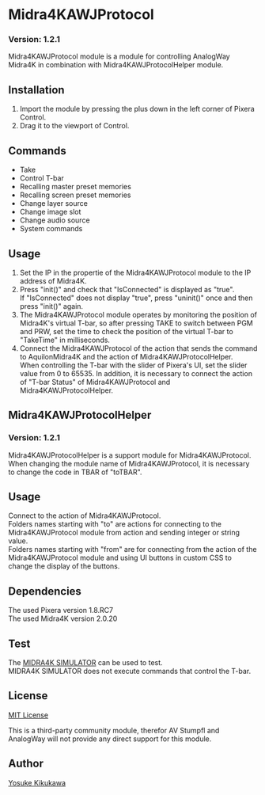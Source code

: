 # Midra4KAWJProtocol

### Version: 1.2.1

Midra4KAWJProtocol module is a module for controlling AnalogWay Midra4K in combination with Midra4KAWJProtocolHelper module.

## Installation

1. Import the module by pressing the plus down in the left corner of Pixera Control.
2. Drag it to the viewport of Control.

## Commands

- Take
- Control T-bar
- Recalling master preset memories
- Recalling screen preset memories
- Change layer source
- Change image slot
- Change audio source
- System commands

## Usage

1. Set the IP in the propertie of the Midra4KAWJProtocol module to the IP address of Midra4K.
2. Press "init()" and check that "IsConnected" is displayed as "true".  
If "IsConnected" does not display "true", press "uninit()" once and then press "init()" again.
3. The Midra4KAWJProtocol module operates by monitoring the position of Midra4K's virtual T-bar, so after pressing TAKE to switch between PGM and PRW, set the time to check the position of the virtual T-bar to "TakeTime" in milliseconds.
4. Connect the Midra4KAWJProtocol of the action that sends the command to AquilonMidra4K and the action of Midra4KAWJProtocolHelper.  
When controlling the T-bar with the slider of Pixera's UI, set the slider value from 0 to 65535. In addition, it is necessary to connect the action of "T-bar Status" of Midra4KAWJProtocol and Midra4KAWJProtocolHelper. 

## Midra4KAWJProtocolHelper

### Version: 1.2.1

Midra4KAWJProtocolHelper is a support module for Midra4KAWJProtocol.  
When changing the module name of Midra4KAWJProtocol, it is necessary to change the code in TBAR of "toTBAR". 

## Usage

Connect to the action of Midra4KAWJProtocol.  
Folders names starting with "to" are actions for connecting to the Midra4KAWJProtocol module from action and sending integer or string value.  
Folders names starting with "from" are for connecting from the action of the Midra4KAWJProtocol module and using UI buttons in custom CSS to change the display of the buttons.  

## Dependencies

The used Pixera version 1.8.RC7  
The used Midra4K version 2.0.20

## Test

The [MIDRA4K SIMULATOR](https://www.analogway.com/apac/training-support/telechargements/midra%E2%84%A2-4k-simulator/id:433/) can be used to test.  
MIDRA4K SIMULATOR does not execute commands that control the T-bar. 

## License

[MIT License](https://github.com/pixera-one/control-modules/blob/main/LICENSE)

This is a third-party community module, therefor AV Stumpfl and AnalogWay will not provide any direct support for this module.

## Author

[Yosuke Kikukawa](https://github.com/YosukeMW)